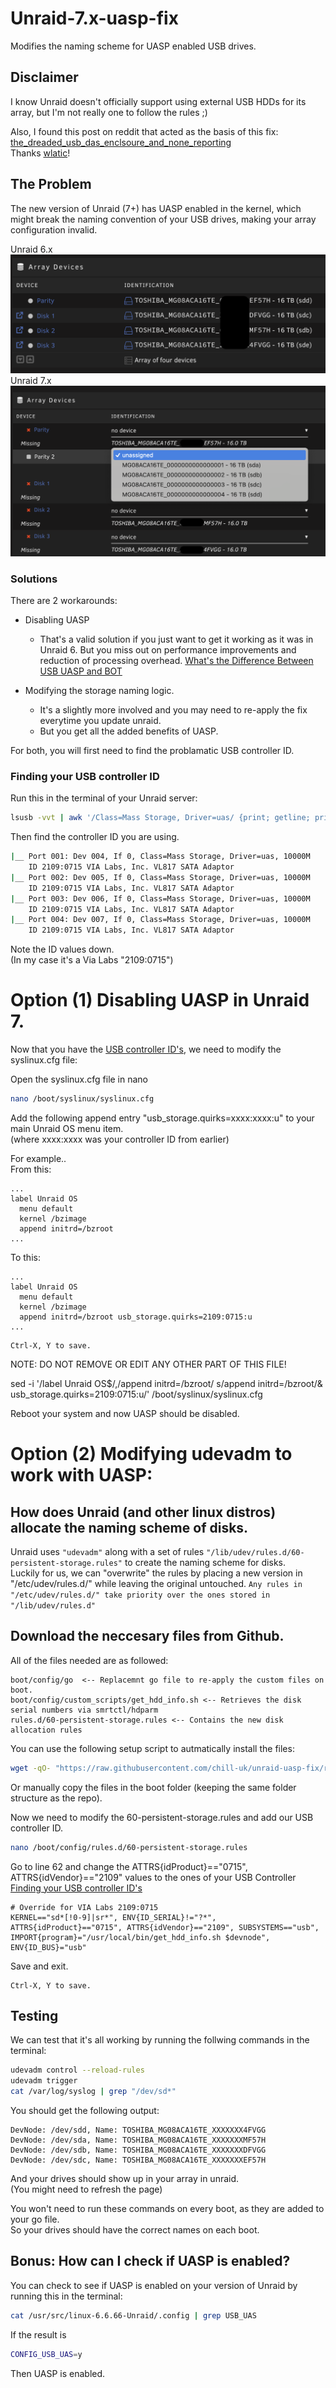 # Unraid-7.x-uasp-fix

Modifies the naming scheme for UASP enabled USB drives.

## Disclaimer

I know Unraid doesn't officially support using external USB HDDs for its array, but I'm not really one to follow the rules ;)

Also, I found this post on reddit that acted as the basis of this fix:
[the_dreaded_usb_das_enclsoure_and_none_reporting](https://www.reddit.com/r/unRAID/comments/1fpi8ps/the_dreaded_usb_das_enclsoure_and_none_reporting/)  
Thanks [wlatic](https://www.reddit.com/user/wlatic/)!

## The Problem

The new version of Unraid (7+) has UASP enabled in the kernel, which might break the naming convention of your USB drives, making your array configuration invalid.

Unraid 6.x
![Unraid6](/assets/unraid6.png)
Unraid 7.x
![Unraid7](/assets/unraid7.png)

### Solutions

There are 2 workarounds:
* Disabling UASP
  * That's a valid solution if you just want to get it working as it was in Unraid 6. 
But you miss out on performance improvements and reduction of processing overhead. 
[What's the Difference Between USB UASP and BOT](https://www.electronicdesign.com/technologies/embedded/article/21800348/whats-the-difference-between-usb-uasp-and-bot)

* Modifying the storage naming logic.
  * It's a slightly more involved and you may need to re-apply the fix everytime you update unraid.
  * But you get all the added benefits of UASP.

For both, you will first need to find the problamatic USB controller ID.

### Finding your USB controller ID

Run this in the terminal of your Unraid server:  

```sh
lsusb -vvt | awk '/Class=Mass Storage, Driver=uas/ {print; getline; print}'
```

Then find the controller ID you are using. 

```sh
|__ Port 001: Dev 004, If 0, Class=Mass Storage, Driver=uas, 10000M
    ID 2109:0715 VIA Labs, Inc. VL817 SATA Adaptor
|__ Port 002: Dev 005, If 0, Class=Mass Storage, Driver=uas, 10000M
    ID 2109:0715 VIA Labs, Inc. VL817 SATA Adaptor
|__ Port 003: Dev 006, If 0, Class=Mass Storage, Driver=uas, 10000M
    ID 2109:0715 VIA Labs, Inc. VL817 SATA Adaptor
|__ Port 004: Dev 007, If 0, Class=Mass Storage, Driver=uas, 10000M
    ID 2109:0715 VIA Labs, Inc. VL817 SATA Adaptor
```

Note the ID values down.  
(In my case it's a Via Labs "2109:0715")  

# Option (1) Disabling UASP in Unraid 7.

Now that you have the [USB controller ID's](###Finding-your-USB-controller-ID), we need to modify the syslinux.cfg file:

Open the syslinux.cfg file in nano

```sh
nano /boot/syslinux/syslinux.cfg
```

Add the following append entry "usb_storage.quirks=xxxx:xxxx:u" to your main Unraid OS menu item.   
(where xxxx:xxxx was your controller ID from earlier) 

For example..  
From this:
```
...
label Unraid OS
  menu default
  kernel /bzimage
  append initrd=/bzroot
...
```
To this:
```
...
label Unraid OS
  menu default
  kernel /bzimage
  append initrd=/bzroot usb_storage.quirks=2109:0715:u
...
```
```
Ctrl-X, Y to save.
```
NOTE: DO NOT REMOVE OR EDIT ANY OTHER PART OF THIS FILE!

sed -i '/label Unraid OS$/,/append initrd=\/bzroot/ s/append initrd=\/bzroot/& usb_storage.quirks=2109:0715:u/' /boot/syslinux/syslinux.cfg

Reboot your system and now UASP should be disabled.

# Option (2) Modifying udevadm to work with UASP:

## How does Unraid (and other linux distros) allocate the naming scheme of disks.

Unraid uses ```"udevadm"``` along with a set of rules ```"/lib/udev/rules.d/60-persistent-storage.rules"``` to create the naming scheme for disks.  
Luckily for us, we can "overwrite" the rules by placing a new version in "/etc/udev/rules.d/" while leaving the original untouched.
```Any rules in "/etc/udev/rules.d/" take priority over the ones stored in "/lib/udev/rules.d"```

## Download the neccesary files from Github.

All of the files needed are as followed:

```
boot/config/go  <-- Replacemnt go file to re-apply the custom files on boot.
boot/config/custom_scripts/get_hdd_info.sh <-- Retrieves the disk serial numbers via smrtctl/hdparm
rules.d/60-persistent-storage.rules <-- Contains the new disk allocation rules
```

You can use the following setup script to autmatically install the files:

```sh
wget -qO- "https://raw.githubusercontent.com/chill-uk/unraid-uasp-fix/refs/heads/main/setup.sh" | bash
```

Or manually copy the files in the boot folder (keeping the same folder structure as the repo).

Now we need to modify the 60-persistent-storage.rules and add our USB controller ID.

```bash
nano /boot/config/rules.d/60-persistent-storage.rules
```

Go to line 62 and change the ATTRS{idProduct}=="0715", ATTRS{idVendor}=="2109" values to the ones of your USB Controller  
[Finding your USB controller ID's](###Finding-your-USB-controller-ID)

```
# Override for VIA Labs 2109:0715
KERNEL=="sd*[!0-9]|sr*", ENV{ID_SERIAL}!="?*", ATTRS{idProduct}=="0715", ATTRS{idVendor}=="2109", SUBSYSTEMS=="usb", IMPORT{program}="/usr/local/bin/get_hdd_info.sh $devnode", ENV{ID_BUS}="usb"
```

Save and exit.

```
Ctrl-X, Y to save.
``` 

## Testing

We can test that it's all working by running the follwing commands in the terminal:

```sh
udevadm control --reload-rules
udevadm trigger
cat /var/log/syslog | grep "/dev/sd*"
```

You should get the following output:

```
DevNode: /dev/sdd, Name: TOSHIBA_MG08ACA16TE_XXXXXXX4FVGG
DevNode: /dev/sda, Name: TOSHIBA_MG08ACA16TE_XXXXXXXMF57H
DevNode: /dev/sdb, Name: TOSHIBA_MG08ACA16TE_XXXXXXXDFVGG
DevNode: /dev/sdc, Name: TOSHIBA_MG08ACA16TE_XXXXXXXEF57H
```

And your drives should show up in your array in unraid.  
(You might need to refresh the page)

You won't need to run these commands on every boot, as they are added to your go file.  
So your drives should have the correct names on each boot.

## Bonus: How can I check if UASP is enabled?

You can check to see if UASP is enabled on your version of Unraid by running this in the terminal:  

```sh
cat /usr/src/linux-6.6.66-Unraid/.config | grep USB_UAS
```
If the result is 
```sh
CONFIG_USB_UAS=y
```
Then UASP is enabled.